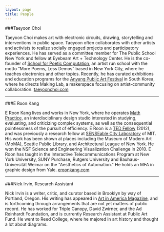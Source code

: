 ```yaml
---
layout: page
title: People
---
```


###Taeyoon Choi

Taeyoon Choi makes art with electronic circuits, drawing, storytelling and interventions in public space. Taeyoon often collaborates with other artists and activists to realize socially engaged projects and participatory experiences. He has served as a committee member for The Public School New York and fellow at Eyebeam Art + Technology Center. He is the co-founder of [School for Poetic Computation](http://sfpc.io/), an artist run school with the motto “More Poems, Less Demos” based in New York City, where he teaches electronics and other topics. Recently, he has curated exhibitions and education programs for the [Anyang Public Art Festival](http://apap.or.kr/en/intro) in South Korea, where he directs Making Lab, a makerspace focusing on artist-community collaboration. [taeyoonchoi.com](http://taeyoonchoi.com)

---

###E Roon Kang

E Roon Kang lives and works in New York, where he operates [Math Practice](http://math-practice.org/), an interdisciplinary design studio interested in studying, evaluating, and criticizing complex systems, as well as the consequential pointlessness of the pursuit of efficiency. E Roon is a [TED Fellow](http://www.ted.com/pages/667) (2012), and was previously a research fellow at [SENSEable City Laboratory](http://senseable.mit.edu/) of MIT. His work has been shown at places including the Museum of Modern Art (MoMA), Seattle Public Library, and Architectural League of New York. He won the NSF Science and Engineering Visualization Challenge in 2010. E Roon has taught in the Interactive Telecommunications Program at New York University, SUNY Purchase, Rutgers University and Bauhaus-Universität Weimar on the "Aesthetics of Automation." He holds an MFA in graphic design from Yale.
[eroonkang.com](http://eroonkang.com)

---
###Nick Irvin, Research Assistant

Nick Irvin is a writer, critic, and curator based in Brooklyn by way of Portland, Oregon. His writing has appeared in [Art in America Magazine](http://www.artinamericamagazine.com/search/Nick+Irvin/), and is forthcoming through arrangements that are not yet matters of public record. He has worked for Triple Canopy, David Zwirner, and the Ad Reinhardt Foundation, and is currently Research Assistant at Public Art Fund. He went to Reed College, where he majored in art history and thought a lot about diagrams. 
